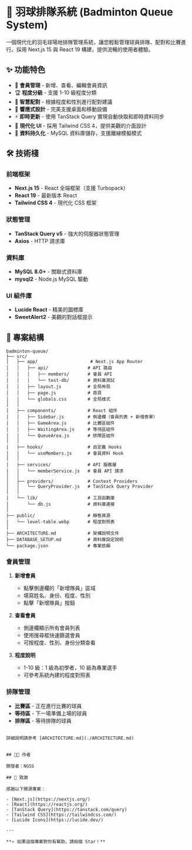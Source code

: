 # 🏸 羽球排隊系統 (Badminton Queue System)

一個現代化的羽毛球場地排隊管理系統，讓您輕鬆管理球員排隊、配對和比賽進行。採用 Next.js 15 與 React 19 構建，提供流暢的使用者體驗。

## ✨ 功能特色

- 🎯 **會員管理** - 新增、查看、編輯會員資訊
- 🏆 **程度分級** - 支援 1-10 級程度分類
- 👥 **智慧配對** - 根據程度和性別進行配對建議
- 📱 **響應式設計** - 完美支援桌面和移動設備
- ⚡ **即時更新** - 使用 TanStack Query 實現自動快取和即時資料同步
- 🎨 **現代化 UI** - 採用 Tailwind CSS 4，提供美觀的介面設計
- 💾 **資料持久化** - MySQL 資料庫儲存，支援離線模擬模式

## 🛠️ 技術棧

### 前端框架
- **Next.js 15** - React 全端框架（支援 Turbopack）
- **React 19** - 最新版本 React
- **Tailwind CSS 4** - 現代化 CSS 框架

### 狀態管理
- **TanStack Query v5** - 強大的伺服器狀態管理
- **Axios** - HTTP 請求庫

### 資料庫
- **MySQL 8.0+** - 關聯式資料庫
- **mysql2** - Node.js MySQL 驅動

### UI 組件庫
- **Lucide React** - 精美的圖標庫
- **SweetAlert2** - 美觀的對話框提示

## 📁 專案結構

```
badminton-queue/
├── src/
│   ├── app/                    # Next.js App Router
│   │   ├── api/               # API 路由
│   │   │   ├── members/       # 會員 API
│   │   │   └── test-db/       # 資料庫測試
│   │   ├── layout.js          # 全局佈局
│   │   ├── page.js            # 首頁
│   │   └── globals.css        # 全局樣式
│   │
│   ├── components/            # React 組件
│   │   ├── Sidebar.js         # 側邊欄（會員列表 + 新增表單）
│   │   ├── GameArea.js        # 比賽區組件
│   │   ├── WaitingArea.js     # 等待區組件
│   │   └── QueueArea.js       # 排隊區組件
│   │
│   ├── hooks/                 # 自定義 Hooks
│   │   └── useMembers.js      # 會員資料 Hook
│   │
│   ├── services/              # API 服務層
│   │   └── memberService.js   # 會員 API 請求
│   │
│   ├── providers/             # Context Providers
│   │   └── QueryProvider.js   # TanStack Query Provider
│   │
│   └── lib/                   # 工具函數庫
│       └── db.js              # 資料庫連接
│
├── public/                    # 靜態資源
│   └── level-table.webp       # 程度對照表
│
├── ARCHITECTURE.md            # 架構說明文件
├── DATABASE_SETUP.md          # 資料庫設定說明
└── package.json               # 專案依賴
```

### 會員管理

1. **新增會員**
   - 點擊側邊欄的「新增隊員」區域
   - 填寫姓名、身份、程度、性別
   - 點擊「新增隊員」按鈕

2. **查看會員**
   - 側邊欄顯示所有會員列表
   - 使用搜尋框快速篩選會員
   - 可按程度、性別、身份分類查看

3. **程度說明**
   - 1-10 級：1 級為初學者，10 級為專業選手
   - 可參考系統內建的程度對照表

### 排隊管理

- **比賽區** - 正在進行比賽的球員
- **等待區** - 下一場準備上場的球員
- **排隊區** - 等待排隊的球員
```

詳細說明請參考 [ARCHITECTURE.md](./ARCHITECTURE.md)


## 👨‍💻 作者

開發者：NGSS

## 🙏 致謝

感謝以下開源專案：

- [Next.js](https://nextjs.org/)
- [React](https://reactjs.org/)
- [TanStack Query](https://tanstack.com/query)
- [Tailwind CSS](https://tailwindcss.com/)
- [Lucide Icons](https://lucide.dev/)

---

**⭐ 如果這個專案對你有幫助，請給個 Star！**

